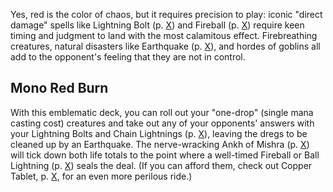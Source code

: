 Yes, red is the color of chaos, but it requires precision to play: iconic "direct damage" spells like Lightning Bolt (p. [X](#lightning-bolt)) and Fireball (p. [X](#fireball)) require keen timing and judgment to land with the most calamitous effect. Firebreathing creatures, natural disasters like Earthquake (p. [X](#earthquake)), and hordes of goblins all add to the opponent's feeling that they are not in control.

## Mono Red Burn

With this emblematic deck, you can roll out your "one-drop" (single mana casting cost) creatures and take out any of your opponents' answers with your Lightning Bolts and Chain Lightnings (p. [X](#chain-lightning)), leaving the dregs to be cleaned up by an Earthquake. The nerve-wracking Ankh of Mishra (p. [X](#ankh-of-mishra)) will tick down both life totals to the point where a well-timed Fireball or Ball Lightning (p. [X](#ball-lightning)) seals the deal. (If you can afford them, check out Copper Tablet, p. [X](#copper-tablet), for an even more perilous ride.)